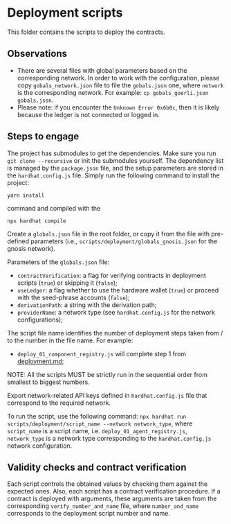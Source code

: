 # Deployment scripts

This folder contains the scripts to deploy the contracts.

## Observations
- There are several files with global parameters based on the corresponding network. In order to work with the configuration, please copy `gobals_network.json` file to file the `gobals.json` one, where `network` is the corresponding network. For example: `cp gobals_goerli.json gobals.json`.
- Please note: if you encounter the `Unknown Error 0x6b0c`, then it is likely because the ledger is not connected or logged in.

## Steps to engage
The project has submodules to get the dependencies. Make sure you run `git clone --recursive` or init the submodules yourself.
The dependency list is managed by the `package.json` file, and the setup parameters are stored in the `hardhat.config.js` file.
Simply run the following command to install the project:
```
yarn install
```
command and compiled with the
```
npx hardhat compile
```

Create a `globals.json` file in the root folder, or copy it from the file with pre-defined parameters (i.e., `scripts/deployment/globals_gnosis.json` for the gnosis network).

Parameters of the `globals.json` file:
- `contractVerification`: a flag for verifying contracts in deployment scripts (`true`) or skipping it (`false`);
- `useLedger`: a flag whether to use the hardware wallet (`true`) or proceed with the seed-phrase accounts (`false`);
- `derivationPath`: a string with the derivation path;
- `providerName`: a network type (see `hardhat.config.js` for the network configurations);

The script file name identifies the number of deployment steps taken from / to the number in the file name. For example:
- `deploy_01_component_registry.js` will complete step 1 from [deployment.md](https://github.com/valory-xyz/autonolas-registries/blob/main/docs/deployment.md);

NOTE: All the scripts MUST be strictly run in the sequential order from smallest to biggest numbers.

Export network-related API keys defined in `hardhat.config.js` file that correspond to the required network.

To run the script, use the following command:
`npx hardhat run scripts/deployment/script_name --network network_type`,
where `script_name` is a script name, i.e. `deploy_01_agent_registry.js`, `network_type` is a network type corresponding to the `hardhat.config.js` network configuration.

## Validity checks and contract verification
Each script controls the obtained values by checking them against the expected ones. Also, each script has a contract verification procedure.
If a contract is deployed with arguments, these arguments are taken from the corresponding `verify_number_and_name` file, where `number_and_name` corresponds to the deployment script number and name.
